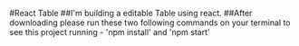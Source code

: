 #React Table
##I'm building a editable Table using react.
##After downloading please run these two following commands on your terminal to see this project running - 'npm install' and 'npm start'
